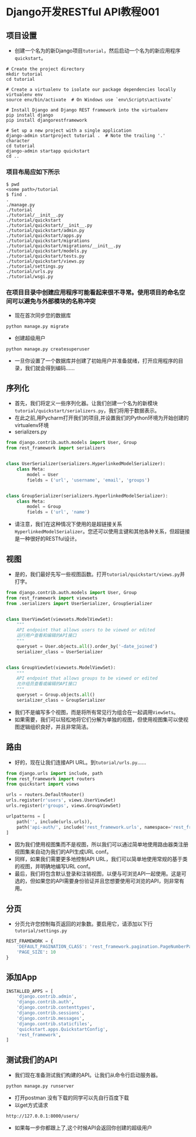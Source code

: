 # Django开发RESTful API教程001

## 项目设置

- 创建一个名为的新Django项目`tutorial`，然后启动一个名为的新应用程序`quickstart`。

```
# Create the project directory
mkdir tutorial
cd tutorial

# Create a virtualenv to isolate our package dependencies locally
virtualenv env
source env/bin/activate  # On Windows use `env\Scripts\activate`

# Install Django and Django REST framework into the virtualenv
pip install django
pip install djangorestframework

# Set up a new project with a single application
django-admin startproject tutorial .  # Note the trailing '.' character
cd tutorial
django-admin startapp quickstart
cd ..
```

### 项目布局应如下所示

```
$ pwd
<some path>/tutorial
$ find .
.
./manage.py
./tutorial
./tutorial/__init__.py
./tutorial/quickstart
./tutorial/quickstart/__init__.py
./tutorial/quickstart/admin.py
./tutorial/quickstart/apps.py
./tutorial/quickstart/migrations
./tutorial/quickstart/migrations/__init__.py
./tutorial/quickstart/models.py
./tutorial/quickstart/tests.py
./tutorial/quickstart/views.py
./tutorial/settings.py
./tutorial/urls.py
./tutorial/wsgi.py
```

### 在项目目录中创建应用程序可能看起来很不寻常。使用项目的命名空间可以避免与外部模块的名称冲突

- 现在首次同步您的数据库

```
python manage.py migrate
```

- 创建超级用户

```
python manage.py createsuperuser
```

- 一旦你设置了一个数据库并创建了初始用户并准备就绪，打开应用程序的目录，我们就会得到编码......



## 序列化

- 首先，我们将定义一些序列化器。让我们创建一个名为的新模块`tutorial/quickstart/serializers.py`，我们将用于数据表示。
- 在此之前,用Pycharm打开我们的项目,并设置我们的Python环境为开始创建的virtualenv环境
- serializers.py

```python
from django.contrib.auth.models import User, Group
from rest_framework import serializers


class UserSerializer(serializers.HyperlinkedModelSerializer):
    class Meta:
        model = User
        fields = ('url', 'username', 'email', 'groups')


class GroupSerializer(serializers.HyperlinkedModelSerializer):
    class Meta:
        model = Group
        fields = ('url', 'name')
```

- 请注意，我们在这种情况下使用的是超链接关系`HyperlinkedModelSerializer`。您还可以使用主键和其他各种关系，但超链接是一种很好的RESTful设计。



## 视图

- 是的，我们最好先写一些视图函数。打开`tutorial/quickstart/views.py`并打字。

```python
from django.contrib.auth.models import User, Group
from rest_framework import viewsets
from .serializers import UserSerializer, GroupSerializer


class UserViewSet(viewsets.ModelViewSet):
    """
    API endpoint that allows users to be viewed or edited
    运行用户查看和编辑的API接口
    """
    queryset = User.objects.all().order_by('-date_joined')
    serializer_class = UserSerializer


class GroupViewSet(viewsets.ModelViewSet):
    """
    API endpoint that allows groups to be viewed or edited
    允许组员查看或编辑的API接口
    """
    queryset = Group.objects.all()
    serializer_class = GroupSerializer

```

- 我们不是编写多个视图，而是将所有常见行为组合在一起调用`ViewSets`。
- 如果需要，我们可以轻松地将它们分解为单独的视图，但使用视图集可以使视图逻辑组织良好，并且非常简洁。



## 路由

- 好的，现在让我们连接API URL。到`tutorial/urls.py`......

```python
from django.urls import include, path
from rest_framework import routers
from quickstart import views

urls = routers.DefaultRouter()
urls.register(r'users', views.UserViewSet)
urls.register(r'groups', views.GroupViewSet)

urlpatterns = [
    path('', include(urls.urls)),
    path('api-auth/', include('rest_framework.urls', namespace='rest_framework'))
]
```

- 因为我们使用视图集而不是视图，所以我们可以通过简单地使用路由器类注册视图集来自动为我们的API生成URL conf。
- 同样，如果我们需要更多地控制API URL，我们可以简单地使用常规的基于类的视图，并明确地编写URL conf。
- 最后，我们将包含默认登录和注销视图，以便与可浏览API一起使用。这是可选的，但如果您的API需要身份验证并且您想要使用可浏览的API，则非常有用。



## 分页

- 分页允许您控制每页返回的对象数。要启用它，请添加以下行`tutorial/settings.py`

```python
REST_FRAMEWORK = {
    'DEFAULT_PAGINATION_CLASS': 'rest_framework.pagination.PageNumberPagination',
    'PAGE_SIZE': 10
}
```



## 添加App

```python
INSTALLED_APPS = [
    'django.contrib.admin',
    'django.contrib.auth',
    'django.contrib.contenttypes',
    'django.contrib.sessions',
    'django.contrib.messages',
    'django.contrib.staticfiles',
    'quickstart.apps.QuickstartConfig',
    'rest_framework',
]
```



## 测试我们的API

- 我们现在准备测试我们构建的API。让我们从命令行启动服务器。

```
python manage.py runserver
```

- 打开postman 没有下载的同学可以先自行百度下载
- 以get方式请求

```
http://127.0.0.1:8000/users/
```

- 如果每一步你都跟上了,这个时候API会返回你创建的超级用户